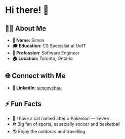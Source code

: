 # Hi there! 👋

## 🙋‍♂️ About Me

- **📓 Name:** Simon
- **🎓 Education:** CS Specialist at UofT
- **💼 Profession:** Software Engineer
- **🏠 Location:** Toronto, Ontario
  
## 🌐 Connect with Me

- **📱 LinkedIn:** [simonychau](https://linkedin.com/in/simonychau)

## ⚡ Fun Facts

- 🐾 I have a cat named after a Pokémon — Eevee
- ⚽ Big fan of sports, especially soccer and basketball
- 🌎 Enjoy the outdoors and travelling
